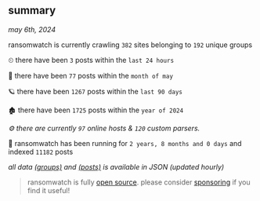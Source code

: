 
## summary
_may 6th, 2024_

ransomwatch is currently crawling `382` sites belonging to `192` unique groups

⏲ there have been `3` posts within the `last 24 hours`

🦈 there have been `77` posts within the `month of may`

🪐 there have been `1267` posts within the `last 90 days`

🏚 there have been `1725` posts within the `year of 2024`

_⚙️ there are currently `97` online hosts & `120` custom parsers._

🦕 ransomwatch has been running for `2 years, 8 months and 0 days` and indexed `11182` posts

_all data  [(groups)](http://ransomwhat.telemetry.ltd/groups) and [(posts)](http://ransomwhat.telemetry.ltd/posts) is available in JSON (updated hourly)_

> ransomwatch is fully [open source](https://github.com/joshhighet/ransomwatch#ransomwatch--). please consider [sponsoring](https://github.com/sponsors/joshhighet) if you find it useful!
